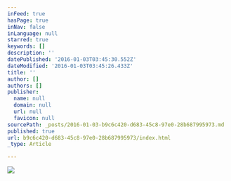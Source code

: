 ```yaml
---
inFeed: true
hasPage: true
inNav: false
inLanguage: null
starred: true
keywords: []
description: ''
datePublished: '2016-01-03T03:45:30.552Z'
dateModified: '2016-01-03T03:45:26.433Z'
title: ''
author: []
authors: []
publisher:
  name: null
  domain: null
  url: null
  favicon: null
sourcePath: _posts/2016-01-03-b9c6c420-d683-45c8-97e0-28b687995973.md
published: true
url: b9c6c420-d683-45c8-97e0-28b687995973/index.html
_type: Article

---
```

![](https://the-grid-user-content.s3-us-west-2.amazonaws.com/1063488f-e633-4efa-b3b1-3f4be2d64606.jpg)